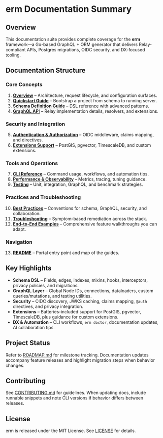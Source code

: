 # erm Documentation Summary

## Overview

This documentation suite provides complete coverage for the **erm** framework—a Go-based GraphQL + ORM generator that delivers
Relay-compliant APIs, Postgres migrations, OIDC security, and DX-focused tooling.

## Documentation Structure

### Core Concepts
1. **[Overview](./overview.md)** – Architecture, request lifecycle, and configuration surfaces.
2. **[Quickstart Guide](./quickstart.md)** – Bootstrap a project from schema to running server.
3. **[Schema Definition Guide](./schema-definition.md)** – DSL reference with advanced patterns.
4. **[GraphQL API](./graphql-api.md)** – Relay implementation details, resolvers, and extensions.

### Security and Integration
5. **[Authentication & Authorization](./authentication.md)** – OIDC middleware, claims mapping, and directives.
6. **[Extensions Support](./extensions.md)** – PostGIS, pgvector, TimescaleDB, and custom extensions.

### Tools and Operations
7. **[CLI Reference](./cli.md)** – Command usage, workflows, and automation tips.
8. **[Performance & Observability](./performance-observability.md)** – Metrics, tracing, tuning guidance.
9. **[Testing](./testing.md)** – Unit, integration, GraphQL, and benchmark strategies.

### Practices and Troubleshooting
10. **[Best Practices](./best-practices.md)** – Conventions for schema, GraphQL, security, and collaboration.
11. **[Troubleshooting](./troubleshooting.md)** – Symptom-based remediation across the stack.
12. **[End-to-End Examples](./examples.md)** – Comprehensive feature walkthroughs you can adapt.

### Navigation
13. **[README](./README.md)** – Portal entry point and map of the guides.

## Key Highlights

- **Schema DSL** – Fields, edges, indexes, mixins, hooks, interceptors, privacy policies, and migrations.
- **GraphQL Layer** – Global Node IDs, connections, dataloaders, custom queries/mutations, and testing utilities.
- **Security** – OIDC discovery, JWKS caching, claims mapping, `@auth` directives, and privacy integration.
- **Extensions** – Batteries-included support for PostGIS, pgvector, TimescaleDB, plus guidance for custom extensions.
- **DX & Automation** – CLI workflows, `erm doctor`, documentation updates, AI collaboration tips.

## Project Status

Refer to [ROADMAP.md](../ROADMAP.md) for milestone tracking. Documentation updates accompany feature releases and highlight
migration steps when behavior changes.

## Contributing

See [CONTRIBUTING.md](../CONTRIBUTING.md) for guidelines. When updating docs, include runnable snippets and note CLI versions if
behavior differs between releases.

## License

erm is released under the MIT License. See [LICENSE](../LICENSE) for details.
